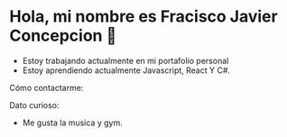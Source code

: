 # Hola, mi nombre es Fracisco Javier Concepcion   👋

* Estoy trabajando actualmente en mi portafolio personal
* Estoy aprendiendo actualmente Javascript, React Y C#.
  
Cómo contactarme:

Dato curioso:

* Me gusta la musica y gym.


